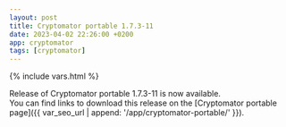 ```yaml
---
layout: post
title: Cryptomator portable 1.7.3-11
date: 2023-04-02 22:26:00 +0200
app: cryptomator
tags: [cryptomator]
---
```

{% include vars.html %}

Release of Cryptomator portable 1.7.3-11 is now available.<br />
You can find links to download this release on the [Cryptomator portable page]({{ var_seo_url | append: '/app/cryptomator-portable/' }}).
